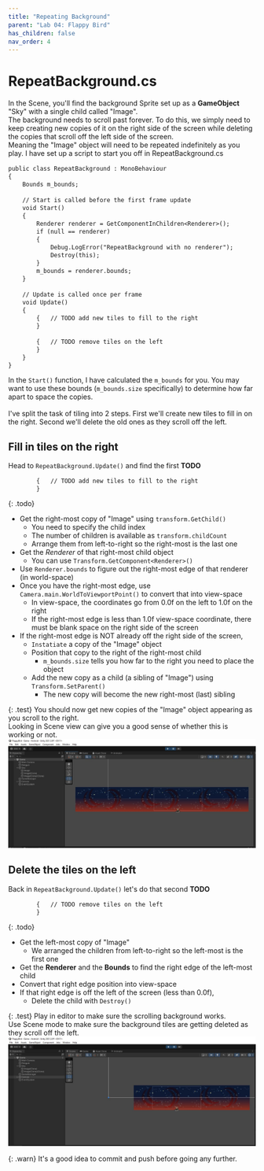 ```yaml
---
title: "Repeating Background"
parent: "Lab 04: Flappy Bird"
has_children: false
nav_order: 4
---
```


# RepeatBackground.cs
In the Scene, you'll find the background Sprite set up as a **GameObject** "Sky" with a single child called "Image".\
The background needs to scroll past forever. To do this, we simply need to keep creating new copies of it on the right side of the screen while deleting the copies that scroll off the left side of the screen.\
Meaning the "Image" object will need to be repeated indefinitely as you play.
I have set up a script to start you off in RepeatBackground.cs
```
public class RepeatBackground : MonoBehaviour
{
    Bounds m_bounds;

    // Start is called before the first frame update
    void Start()
    {
        Renderer renderer = GetComponentInChildren<Renderer>();
        if (null == renderer)
        {
            Debug.LogError("RepeatBackground with no renderer");
            Destroy(this);
        }
        m_bounds = renderer.bounds;
    }

    // Update is called once per frame
    void Update()
    {
        {   // TODO add new tiles to fill to the right
        }

        {   // TODO remove tiles on the left
        }
    }
}

```
In the `Start()` function, I have calculated the `m_bounds` for you.
You may want to use these bounds (`m_bounds.size` specifically) to determine how far apart to space the copies.\
\
I've split the task of tiling into 2 steps. First we'll create new tiles to fill in on the right. Second we'll delete the old ones as they scroll off the left.

## Fill in tiles on the right
Head to `RepeatBackground.Update()` and find the first **TODO**
```
        {   // TODO add new tiles to fill to the right
        }
```

{: .todo}
* Get the right-most copy of "Image" using `transform.GetChild()`
    * You need to specify the child index
    * The number of children is available as `transform.childCount`
    * Arrange them from left-to-right so the right-most is the last one
* Get the *Renderer* of that right-most child object
    * You can use `Transform.GetComponent<Renderer>()`
* Use `Renderer.bounds` to figure out the right-most edge of that renderer (in world-space)
* Once you have the right-most edge, use `Camera.main.WorldToViewportPoint()` to convert that into view-space
    * In view-space, the coordinates go from 0.0f on the left to 1.0f on the right
    * If the right-most edge is less than 1.0f view-space coordinate, there must be blank space on the right side of the screen
* If the right-most edge is NOT already off the right side of the screen,
    * `Instatiate` a copy of the "Image" object
    * Position that copy to the right of the right-most child
        * `m_bounds.size` tells you how far to the right you need to place the object
    * Add the new copy as a child (a sibling of "Image") using `Transform.SetParent()`
        * The new copy will become the new right-most (last) sibling

{: .test}
You should now get new copies of the "Image" object appearing as you scroll to the right.\
Looking in Scene view can give you a good sense of whether this is working or not.
![Repeated Background](images/lab04/repeat1.jpg "Repeated Background")

## Delete the tiles on the left
Back in `RepeatBackground.Update()` let's do that second **TODO**
```
        {   // TODO remove tiles on the left
        }
```

{: .todo}
* Get the left-most copy of "Image"
    * We arranged the children from left-to-right so the left-most is the first one
* Get the **Renderer** and the **Bounds** to find the right edge of the left-most child
* Convert that right edge position into view-space
* If that right edge is off the left of the screen (less than 0.0f),
    * Delete the child with `Destroy()`

{: .test}
Play in editor to make sure the scrolling background works.\
Use Scene mode to make sure the background tiles are getting deleted as they scroll off the left.
![Remove Extras](images/lab04/repeat2.jpg "Remove Extras")

{: .warn}
It's a good idea to commit and push before going any further.